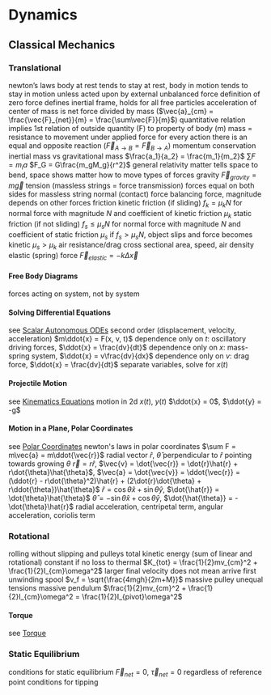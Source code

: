 # Dynamics
## Classical Mechanics
### Translational
newton’s laws
	body at rest tends to stay at rest, body in motion tends to stay in motion unless acted upon by external unbalanced force
		definition of zero force
		defines inertial frame, holds for all free particles
	acceleration of center of mass is net force divided by mass ($\vec{a}_{cm} = \frac{\vec{F}_{net}}{m} = \frac{\sum\vec{F}}{m}$)
		quantitative relation
		implies 1st
		relation of outside quantity (F) to property of body (m)
			mass = resistance to movement under applied force
	for every action there is an equal and opposite reaction ($\vec{F}_{A\to B} = \vec{F}_{B\to A}$)
		momentum conservation
inertial mass vs gravitational mass
		$\frac{a_1}{a_2} = \frac{m_1}{m_2}$
		$\sum F = m_i a$
		$F_G = G\frac{m_gM_g}{r^2}$
		general relativity
			matter tells space to bend, space shows matter how to move
types of forces
	gravity
		$\vec{F}_{gravity} = m\vec{g}$
	tension (massless strings = force transmission)
		forces equal on both sides for massless string
	normal (contact) force
		balancing force, magnitude depends on other forces
	friction
		kinetic friction (if sliding)
			$f_k = \mu_kN$ for normal force with magnitude $N$ and coefficient of kinetic friction $\mu_k$
		static friction (if not sliding)
			$f_s \leq \mu_sN$ for normal force with magnitude $N$ and coefficient of static friction $\mu_s$
			if $f_s > \mu_sN$, object slips and force becomes kinetic
		$\mu_s > \mu_k$
		air resistance/drag
			cross sectional area, speed, air density
		elastic (spring) force
			$\vec{F}_{elastic} = -k\Delta\vec{x}$
#### Free Body Diagrams
forces acting on system, not by system
#### Solving Differential Equations
see [Scalar Autonomous ODEs](scalar-autonomous-odes.md)
second order (displacement, velocity, acceleration)
$m\ddot{x} = F(x, v, t)$
	dependence only on $t$: oscillatory driving forces, $\ddot{x} = \frac{dv}{dt}$
	dependence only on $x$: mass-spring system, $\ddot{x} = v\frac{dv}{dx}$
	dependence only on $v$: drag force, $\ddot{x} = \frac{dv}{dt}$
	separate variables, solve for $x(t)$
#### Projectile Motion
see [Kinematics Equations](kinematics.md)
motion in 2d
	$x(t)$, $y(t)$
	$\ddot{x} = 0$, $\ddot{y} = -g$
#### Motion in a Plane, Polar Coordinates
see [Polar Coordinates](vector-analysis.md#spherical-coordinates)
newton's laws in polar coordinates
	$\sum F = m\vec{a} = m\ddot{\vec{r}}$
		radial vector $\hat{r}$, $\hat{\theta}$ perpendicular to $\hat{r}$ pointing towards growing $\theta$
		$\vec{r} = r\hat{r}$, $\vec{v} = \dot{\vec{r}} = \dot{r}\hat{r} + r\dot{\theta}\hat{\theta}$, $\vec{a} = \dot{\vec{v}} = \ddot{\vec{r}} = (\ddot{r} - r\dot{\theta}^2)\hat{r} + (2\dot{r}\dot{\theta} + r\ddot{\theta})\hat{\theta}$
			$\hat{r} = \cos\theta\hat{x} + \sin\theta\hat{y}$, $\dot{\hat{r}} = \dot{\theta}\hat{\theta}$
			$\hat{\theta} = -\sin\theta\hat{x} + \cos\theta\hat{y}$, $\dot{\hat{\theta}} = -\dot{\theta}\hat{r}$
			radial acceleration, centripetal term, angular acceleration, coriolis term
### Rotational
rolling without slipping and pulleys
	total kinetic energy (sum of linear and rotational) constant if no loss to thermal
		$K_{tot} = \frac{1}{2}mv_{cm}^2 + \frac{1}{2}I_{cm}\omega^2$
larger final velocity does not mean arrive first
unwinding spool
	$v_f = \sqrt{\frac{4mgh}{2m+M}}$
massive pulley
	unequal tensions
massive pendulum
	$\frac{1}{2}mv_{cm}^2 + \frac{1}{2}I_{cm}\omega^2 = \frac{1}{2}I_{pivot}\omega^2$
#### Torque
see [Torque](torque.md)
### Static Equilibrium
conditions for static equilibrium
	$\vec{F}_{net}=0$, $\vec{\tau}_{net}=0$ regardless of reference point
conditions for tipping